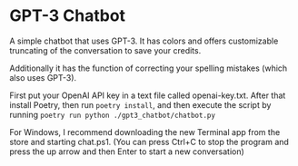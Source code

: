 # GPT-3 Chatbot

A simple chatbot that uses GPT-3. It has colors and offers customizable truncating of the conversation to save your credits.

Additionally it has the function of correcting your spelling mistakes (which also uses GPT-3).

First put your OpenAI API key in a text file called openai-key.txt. After that install Poetry, then run `poetry install`, and then execute the script by running `poetry run python ./gpt3_chatbot/chatbot.py`

For Windows, I recommend downloading the new Terminal app from the store and starting chat.ps1. (You can press Ctrl+C to stop the program and press the up arrow and then Enter to start a new conversation)